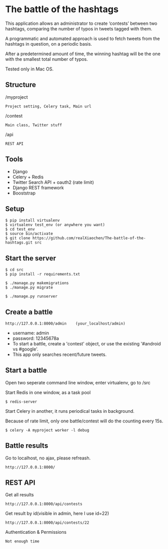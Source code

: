 # The battle of the hashtags

This application allows an administrator to create ‘contests’ between two hashtags, comparing the number of typos in tweets tagged with them.

A programmatic and automated approach is used to fetch tweets from the hashtags in question, on a periodic basis.

After a predetermined amount of time, the winning hashtag will be the one with the smallest total number of typos.

Tested only in Mac OS.

## Structure

/myproject

    Project setting, Celery task, Main url
    
/contest

    Main class, Twitter stuff

/api

    REST API

## Tools
- Django
- Celery + Redis
- Twitter Search API  + oauth2 (rate limit)
- Django REST framework
- Booststrap

## Setup

    $ pip install virtualenv
    $ virtualenv test_env (or anywhere you want)
    $ cd test_env
    $ source bin/activate
    $ git clone https://github.com/realXiaochen/The-battle-of-the-hashtags.git src
   
## Start the server

    $ cd src
    $ pip install -r requirements.txt
    
    $ ./manage.py makemigrations
    $ ./manage.py migrate
    
    $ ./manage.py runserver

## Create a battle

    http://127.0.0.1:8000/admin    (your_localhost/admin)
    
    
- username: admin
- password: 12345678a
- To start a battle, create a 'contest' object, or use the existing '#android vs #google'.
- This app only searches recent/future tweets.


## Start a battle
Open two seperate command line window, enter virtualenv, go to /src

Start Redis in one window, as a task pool

    $ redis-server

Start Celery in another, it runs periodical tasks in background.

Because of rate limit, only one battle/contest will do the counting every 15s.

    $ celery -A myproject worker -l debug
    
## Battle results
Go to localhost, no ajax, please refreash.

    http://127.0.0.1:8000/
    
## REST API

Get all results

    http://127.0.0.1:8000/api/contests
    
Get result by id(visible in admin, here I use id=22)

    http://127.0.0.1:8000/api/contests/22

 Authentication & Permissions
 
    Not enough time

